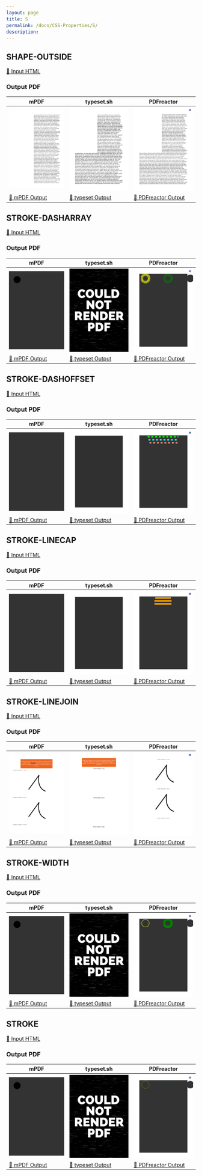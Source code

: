 ```yaml
---
layout: page
title: S
permalink: /docs/CSS-Properties/S/
description: 
---
```




## SHAPE-OUTSIDE

[📄 Input HTML](/html/CSS%20Properties/S/shape-outside.html)

### Output PDF

| mPDF | typeset.sh | PDFreactor |
|---------|---------|---------|
| ![mPDF Preview](mpdf__html_CSS_Properties_S_shape-outside.html.png) | ![typeset Preview](typeset__html_CSS_Properties_S_shape-outside.html.png) | ![PDFreactor Preview](pdfreactor__html_CSS_Properties_S_shape-outside.html.png) |
| [📕 mPDF Output](mpdf__html_CSS_Properties_S_shape-outside.html.pdf) | [📕 typeset Output](typeset__html_CSS_Properties_S_shape-outside.html.pdf) | [📕 PDFreactor Output](pdfreactor__html_CSS_Properties_S_shape-outside.html.pdf) |

## STROKE-DASHARRAY

[📄 Input HTML](/html/CSS%20Properties/S/stroke-dasharray.html)

### Output PDF

| mPDF | typeset.sh | PDFreactor |
|---------|---------|---------|
| ![mPDF Preview](mpdf__html_CSS_Properties_S_stroke-dasharray.html.png) | ![typeset Preview](typeset__html_CSS_Properties_S_stroke-dasharray.html.png) | ![PDFreactor Preview](pdfreactor__html_CSS_Properties_S_stroke-dasharray.html.png) |
| [📕 mPDF Output](mpdf__html_CSS_Properties_S_stroke-dasharray.html.pdf) | [📕 typeset Output](typeset__html_CSS_Properties_S_stroke-dasharray.html.pdf) | [📕 PDFreactor Output](pdfreactor__html_CSS_Properties_S_stroke-dasharray.html.pdf) |

## STROKE-DASHOFFSET

[📄 Input HTML](/html/CSS%20Properties/S/stroke-dashoffset.html)

### Output PDF

| mPDF | typeset.sh | PDFreactor |
|---------|---------|---------|
| ![mPDF Preview](mpdf__html_CSS_Properties_S_stroke-dashoffset.html.png) | ![typeset Preview](typeset__html_CSS_Properties_S_stroke-dashoffset.html.png) | ![PDFreactor Preview](pdfreactor__html_CSS_Properties_S_stroke-dashoffset.html.png) |
| [📕 mPDF Output](mpdf__html_CSS_Properties_S_stroke-dashoffset.html.pdf) | [📕 typeset Output](typeset__html_CSS_Properties_S_stroke-dashoffset.html.pdf) | [📕 PDFreactor Output](pdfreactor__html_CSS_Properties_S_stroke-dashoffset.html.pdf) |

## STROKE-LINECAP

[📄 Input HTML](/html/CSS%20Properties/S/stroke-linecap.html)

### Output PDF

| mPDF | typeset.sh | PDFreactor |
|---------|---------|---------|
| ![mPDF Preview](mpdf__html_CSS_Properties_S_stroke-linecap.html.png) | ![typeset Preview](typeset__html_CSS_Properties_S_stroke-linecap.html.png) | ![PDFreactor Preview](pdfreactor__html_CSS_Properties_S_stroke-linecap.html.png) |
| [📕 mPDF Output](mpdf__html_CSS_Properties_S_stroke-linecap.html.pdf) | [📕 typeset Output](typeset__html_CSS_Properties_S_stroke-linecap.html.pdf) | [📕 PDFreactor Output](pdfreactor__html_CSS_Properties_S_stroke-linecap.html.pdf) |

## STROKE-LINEJOIN

[📄 Input HTML](/html/CSS%20Properties/S/stroke-linejoin.html)

### Output PDF

| mPDF | typeset.sh | PDFreactor |
|---------|---------|---------|
| ![mPDF Preview](mpdf__html_CSS_Properties_S_stroke-linejoin.html.png) | ![typeset Preview](typeset__html_CSS_Properties_S_stroke-linejoin.html.png) | ![PDFreactor Preview](pdfreactor__html_CSS_Properties_S_stroke-linejoin.html.png) |
| [📕 mPDF Output](mpdf__html_CSS_Properties_S_stroke-linejoin.html.pdf) | [📕 typeset Output](typeset__html_CSS_Properties_S_stroke-linejoin.html.pdf) | [📕 PDFreactor Output](pdfreactor__html_CSS_Properties_S_stroke-linejoin.html.pdf) |

## STROKE-WIDTH

[📄 Input HTML](/html/CSS%20Properties/S/stroke-width.html)

### Output PDF

| mPDF | typeset.sh | PDFreactor |
|---------|---------|---------|
| ![mPDF Preview](mpdf__html_CSS_Properties_S_stroke-width.html.png) | ![typeset Preview](typeset__html_CSS_Properties_S_stroke-width.html.png) | ![PDFreactor Preview](pdfreactor__html_CSS_Properties_S_stroke-width.html.png) |
| [📕 mPDF Output](mpdf__html_CSS_Properties_S_stroke-width.html.pdf) | [📕 typeset Output](typeset__html_CSS_Properties_S_stroke-width.html.pdf) | [📕 PDFreactor Output](pdfreactor__html_CSS_Properties_S_stroke-width.html.pdf) |

## STROKE

[📄 Input HTML](/html/CSS%20Properties/S/stroke.html)

### Output PDF

| mPDF | typeset.sh | PDFreactor |
|---------|---------|---------|
| ![mPDF Preview](mpdf__html_CSS_Properties_S_stroke.html.png) | ![typeset Preview](typeset__html_CSS_Properties_S_stroke.html.png) | ![PDFreactor Preview](pdfreactor__html_CSS_Properties_S_stroke.html.png) |
| [📕 mPDF Output](mpdf__html_CSS_Properties_S_stroke.html.pdf) | [📕 typeset Output](typeset__html_CSS_Properties_S_stroke.html.pdf) | [📕 PDFreactor Output](pdfreactor__html_CSS_Properties_S_stroke.html.pdf) |


